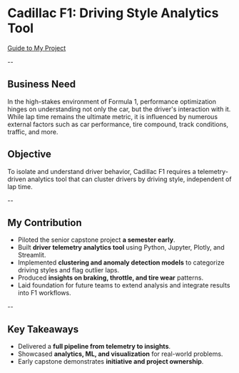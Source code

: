 # Cadillac F1: Driving Style Analytics Tool

[Guide to My Project](https://docs.google.com/document/d/1BunsD4oBivE5Oaoi5o8yKeI-t56p413B6HScvpEkVn8/edit?usp=sharing)

--

## Business Need  
In the high-stakes environment of Formula 1, performance optimization hinges on understanding not only the car, but the driver's interaction with it. While lap time remains the ultimate metric, it is influenced by numerous external factors such as car performance, tire compound, track conditions, traffic, and more.  

## Objective  
To isolate and understand driver behavior, Cadillac F1 requires a telemetry-driven analytics tool that can cluster drivers by driving style, independent of lap time.  

--

## My Contribution
- Piloted the senior capstone project **a semester early**.  
- Built **driver telemetry analytics tool** using Python, Jupyter, Plotly, and Streamlit.  
- Implemented **clustering and anomaly detection models** to categorize driving styles and flag outlier laps.  
- Produced **insights on braking, throttle, and tire wear** patterns.  
- Laid foundation for future teams to extend analysis and integrate results into F1 workflows.

--

## Key Takeaways
- Delivered a **full pipeline from telemetry to insights**.  
- Showcased **analytics, ML, and visualization** for real-world problems.  
- Early capstone demonstrates **initiative and project ownership**.

